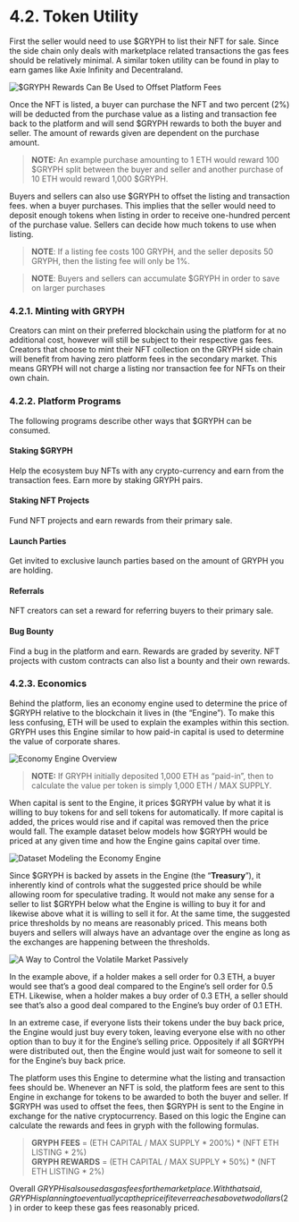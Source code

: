 # 4.2. Token Utility

First the seller would need to use $GRYPH to list their NFT for sale. Since the side chain only deals with marketplace related transactions the gas fees should be relatively minimal. A similar token utility can be found in play to earn games like Axie Infinity and Decentraland.

![$GRYPH Rewards Can Be Used to Offset Platform Fees](https://user-images.githubusercontent.com/120378/154844587-7c8758d4-c4df-456a-a6b7-e13d09de0cb9.png)

Once the NFT is listed, a buyer can purchase the NFT and two percent (2%) will be deducted from the purchase value as a listing and transaction fee back to the platform and will send $GRYPH rewards to both the buyer and seller. The amount of rewards given are dependent on the purchase amount.

> **NOTE:** An example purchase amounting to 1 ETH would reward 100 $GRYPH split between the buyer and seller and another purchase of 10 ETH would reward 1,000 $GRYPH.

Buyers and sellers can also use $GRYPH to offset the listing and transaction fees. when a buyer purchases. This implies that the seller would need to deposit enough tokens when listing in order to receive one-hundred percent of the purchase value. Sellers can decide how much tokens to use when listing.

> **NOTE**: If a listing fee costs 100 GRYPH, and the seller deposits 50 GRYPH, then the listing fee will only be 1%.

> **NOTE**: Buyers and sellers can accumulate $GRYPH in order to save on larger purchases

### 4.2.1. Minting with GRYPH

Creators can mint on their preferred blockchain using the platform for at no additional cost, however will still be subject to their respective gas fees. Creators that choose to mint their NFT collection on the GRYPH side chain will benefit from having zero platform fees in the secondary market. This means GRYPH will not charge a listing nor transaction fee for NFTs on their own chain.

### 4.2.2. Platform Programs

The following programs describe other ways that $GRYPH can be consumed.

#### Staking $GRYPH

Help the ecosystem buy NFTs with any crypto-currency and earn from the transaction fees. Earn more by staking GRYPH pairs.

#### Staking NFT Projects

Fund NFT projects and earn rewards from their primary sale.

#### Launch Parties

Get invited to exclusive launch parties based on the amount of GRYPH you are holding.

#### Referrals

NFT creators can set a reward for referring buyers to their primary sale.

#### Bug Bounty

Find a bug in the platform and earn. Rewards are graded by severity. NFT projects with custom contracts can also list a bounty and their own rewards.

### 4.2.3. Economics

Behind the platform, lies an economy engine used to determine the price of $GRYPH relative to the blockchain it lives in (the “Engine”). To make this less confusing, ETH will be used to explain the examples within this section. GRYPH uses this Engine similar to how paid-in capital is used to determine the value of corporate shares.

![Economy Engine Overview](https://user-images.githubusercontent.com/120378/154844317-1ae0fde8-1477-4028-b316-61a9d277d611.png)

> **NOTE:** If GRYPH initially deposited 1,000 ETH as “paid-in”, then to calculate the value per token is simply 1,000 ETH / MAX SUPPLY.

When capital is sent to the Engine, it prices $GRYPH value by what it is willing to buy tokens for and sell tokens for automatically. If more capital is added, the prices would rise and if capital was removed then the price would fall. The example dataset below models how $GRYPH would be priced at any given time and how the Engine gains capital over time.

![Dataset Modeling the Economy Engine](https://user-images.githubusercontent.com/120378/154844530-56e04a05-197c-4442-af47-6f381cf22a98.png)

Since $GRYPH is backed by assets in the Engine (the “**Treasury**”), it inherently kind of controls what the suggested price should be while allowing room for speculative trading. It would not make any sense for a seller to list $GRYPH below what the Engine is willing to buy it for and likewise above what it is willing to sell it for. At the same time, the suggested price thresholds by no means are reasonably priced. This means both buyers and sellers will always have an advantage over the engine as long as the exchanges are happening between the thresholds.

![A Way to Control the Volatile Market Passively](https://user-images.githubusercontent.com/120378/154844378-9a4d6670-e23c-4b83-8734-0ed7468ff0cc.png)

In the example above, if a holder makes a sell order for 0.3 ETH, a buyer would see that’s a good deal compared to the Engine’s sell order for 0.5 ETH. Likewise, when a holder makes a buy order of 0.3 ETH, a seller should see that’s also a good deal compared to the Engine’s buy order of 0.1 ETH.

In an extreme case, if everyone lists their tokens under the buy back price, the Engine would just buy every token, leaving everyone else with no other option than to buy it for the Engine’s selling price. Oppositely if all $GRYPH were distributed out, then the Engine would just wait for someone to sell it for the Engine’s buy back price.

The platform uses this Engine to determine what the listing and transaction fees should be. Whenever an NFT is sold, the platform fees are sent to this Engine in exchange for tokens to be awarded to both the buyer and seller. If $GRYPH was used to offset the fees, then $GRYPH is sent to the Engine in exchange for the native cryptocurrency. Based on this logic the Engine can calculate the rewards and fees in gryph with the following formulas.

> **GRYPH FEES** = (ETH CAPITAL / MAX SUPPLY \* 200%) \* (NFT ETH LISTING \* 2%)\
> **GRYPH REWARDS** = (ETH CAPITAL / MAX SUPPLY \* 50%) \* (NFT ETH LISTING \* 2%)

Overall $GRYPH is also used as gas fees for the marketplace. With that said, GRYPH is planning to eventually cap the price if it ever reaches above two dollars ($2) in order to keep these gas fees reasonably priced.

